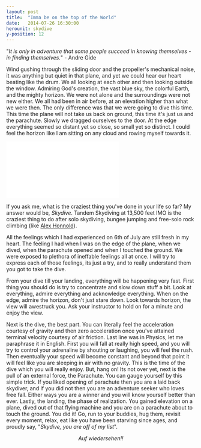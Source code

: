 ```yaml
---
layout: post
title:  "Imma be on the top of the World"
date:   2014-07-26 16:30:00
herounit: skydive
y-position: 12
---
```

"<i>It is only in adventure that some people succeed in knowing themselves - in finding themselves.</i>" - Andre Gide

Wind gushing through the sliding door and the propeller's mechanical noise, it was anything but quiet in that plane, and yet we could hear our heart beating like the drum. We all looking at each other and then looking outside the window. Admiring God's creation, the vast blue sky, the colorful Earth, and the mighty horizon. We were not alone and the surroundings were not new either. We all had been in air before, at an elevation higher than what we were then. The only difference was that we were going to dive this time. This time the plane will not take us back on ground, this time it's just us and the parachute. Slowly we dragged ourselves to the door. At the edge everything seemed so distant yet so close, so small yet so distinct. I could feel the horizon like I am sitting on any cloud and rowing myself towards it.

<iframe class="video" src="//www.youtube.com/embed/T2_D5NNQC-s" frameborder="0" allowfullscreen=""></iframe>

If you ask me, what is the craziest thing you've done in your life so far? My answer would be, <i>Skydive</i>. Tandem Skydiving at 13,500 feet IMO is the craziest thing to do after solo skydiving, bungee jumping and free-solo rock climbing (like [Alex Honnold][alexhonnold]).

All the feelings which I had experienced on 6th of July are still fresh in my heart. The feeling I had when I was on the edge of the plane, when we dived, when the parachute opened and when I touched the ground. We were exposed to plethora of ineffable feelings all at once. I will try to express each of those feelings, its just a try, and to really understand them you got to take the dive.

From your dive till your landing, everything will be happening very fast. First thing you should do is try to concentrate and slow down stuff a bit. Look at everything, admire everything and acknowledge everything. When on the edge, admire the horizon, don't just stare down. Look towards horizon, the view will awestruck you. Ask your instructor to hold on for a minute and enjoy the view.

Next is the dive, the best part. You can literally feel the acceleration courtesy of gravity and then zero acceleration once you've attained terminal velocity courtesy of air friction. Last line was in Physics, let me paraphrase it in English. First you will fall at really high speed, and you will try to control your adrenaline by shouting or laughing, you will feel the rush. Then eventually your speed will become constant and beyond that point it will feel like you are sleeping in air with no gravity. This is the time of the dive which you will really enjoy. But, hang on! Its not over yet, next is the pull of an external force, the Parachute. You can gauge yourself by this simple trick. If you liked opening of parachute then you are a laid back skydiver, and if you did not then you are an adventure seeker who loves free fall. Either ways you are a winner and you will know yourself better than ever. Lastly, the landing, the phase of realization. You gained elevation on a plane, dived out of that flying machine and you are on a parachute about to touch the ground. You did it! Go, run to your buddies, hug them, revisit every moment, relax, eat like you have been starving since ages, and proudly say, "<i>Skydive, you are off of my list</i>".

<div style="text-align: center;"><i>Auf wiedersehen!!</i></div>
<br> 

[alexhonnold]: http://www.alexhonnold.com